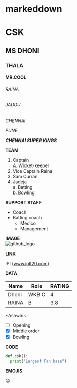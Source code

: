 # markeddown

# CSK
## MS DHONI
### THALA
#### MR.COOL
###### RAINA
###### JADDU

*CHENNAI*

*PUNE*

***CHENNAI SUPER KINGS***

**TEAM**  
1. Captain  
     A. Wicket-keeper
2. Vice Captain Raina  
3. Sam Curran
4. Jadeja  
    a. Batting    
    b. Bowling    
    
**SUPPORT STAFF**
- Coach  
- Batting coach  
    - Medico
    - Management     

**IMAGE**  
![github_logo](https://images.opoyi.net/opoyi_D40Xe_rI3.jpg?tr=w-345,q-70,dpr-2)  


**LINK**

IPL(www.iplt20.com)

**DATA**

|Name|Role|RATING|
|-----|-----|-----|
|Dhoni|WKB C|4|
|RAINA|B|3.8|

~Ashwin~

- [ ] Opening
- [x] Middle order
- [x] Bowling 

**CODE**

```python
def csk():
  print("Largest Fan base")
```

**EMOJIS**

:blush:
